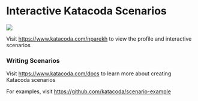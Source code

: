 # Interactive Katacoda Scenarios

[![](http://shields.katacoda.com/katacoda/nparekh/count.svg)](https://www.katacoda.com/nparekh "Get your profile on Katacoda.com")

Visit https://www.katacoda.com/nparekh to view the profile and interactive scenarios

### Writing Scenarios
Visit https://www.katacoda.com/docs to learn more about creating Katacoda scenarios

For examples, visit https://github.com/katacoda/scenario-example
